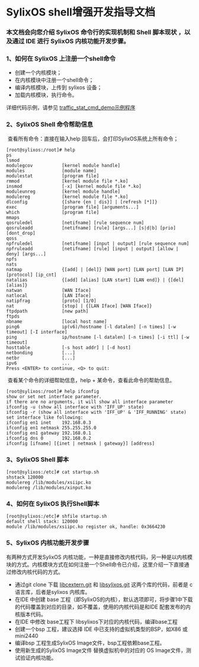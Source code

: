 # 				SylixOS shell增强开发指导文档



### 本文档会向您介绍 SylixOS 命令行的实现机制和 Shell 脚本现状 ，以及通过 IDE 进行 SylixOS 内核功能开发步骤。                  



### 1、如何在 SylixOS 上注册一个shell命令

- 创建一个内核模块；
- 在内核模块中注册一个shell命令；
- 编译内核模块，上传到 sylixos 设备；
- 加载内核模块，执行命令。

详细代码示例，请参见 [traffic_stat_cmd_demo示例程序](https://github.com/acoinfo/sylixos_oscomp_2021/tree/master/demo/traffic_stat_cmd_demo)



### 2、SylixOS Shell 命令帮助信息

​       查看所有命令：直接在输入help 回车后，会打印SylixOS系统上所有命令；

```shell
[root@sylixos:/root]# help
ps                  
lsmod               
modulegcov           [kernel module handle]
modules              [module name]
modulestat           [program file]
rmmod                [kernel module file *.ko]
insmod               [-x] [kernel module file *.ko]
moduleunreg          [kernel module handle]
modulereg            [kernel module file *.ko]
dlconfig             {[share {en | dis}] | [refresh [*]]}
exec                 [program file] [arguments...]
which                [program file]
mmaps               
qosruledel           [netifname] [rule sequence num]
qosruleadd           [netifname] [rule] [args...] [s|d|b] [prio] [dont_drop]
qoss                
npfruledel           [netifname] [input | output] [rule sequence num]
npfruleadd           [netifname] [rule] [input | output] [allow | deny] [args...]
npfs                
nats                
natmap               {[add] | [del]} [WAN port] [LAN port] [LAN IP] [protocol] [ip_cnt]
natalias             {[add] [alias] [LAN start] [LAN end]} | {[del] [alias]}
natwan               [WAN Iface]
natlocal             [LAN Iface]
natipfrag            [proto] [1/0]
nat                  [stop] | {[LAN Iface] [WAN Iface]}
ftpdpath             [new path]
ftpds               
nbname               [local host name]
ping6                ip(v6)/hostname [-l datalen] [-n times] [-w timeout] [-I interface]
ping                 ip/hostname [-l datalen] [-n times] [-i ttl] [-w timeout]
hosttable            [-s host addr] | [-d host] 
netbonding           [...]
netbr                [...]
ipv6                 ...
Press <ENTER> to continue, <Q> to quit:  
```

​       查看某个命令的详细帮助信息，help + 某命令，查看此命令的帮助信息。       

```shell
[root@sylixos:/root]# help ifconfig
show or set net interface parameter.
if there are no arguments, it will show all interface parameter
ifconfig -u (show all interface with 'IFF_UP' state)
ifconfig -r (show all interface with 'IFF_UP' & 'IFF_RUNNING' state)
set interface like following:
ifconfig en1 inet    192.168.0.3
ifconfig en1 netmask 255.255.255.0
ifconfig en1 gateway 192.168.0.1
ifconfig dns 0       192.168.0.2
ifconfig [ifname] [{inet | netmask | gateway}] [address]

```



### 3、SylixOS Shell 脚本

```shell
[root@sylixos:/etc]# cat startup.sh
shstack 120000
modulereg /lib/modules/xsiipc.ko
modulereg /lib/modules/xinput.ko
```



### 4、如何在 SylixOS 执行Shell脚本

```shell
[root@sylixos:/etc]# shfile startup.sh
default shell stack: 120000
module /lib/modules/xsiipc.ko register ok, handle: 0x3664230

```



### 5、SylixOS 内核功能开发步骤

有两种方式开发SylixOS 内核功能，一种是直接修改内核代码，另一种是以内核模块的方式。内核模块方式在如何注册一个Shell命令已介绍，这里介绍一下直接通过修改内核代码的方式。

- 通过git clone 下载  [libcextern.git](http://git.sylixos.com/cgit/cgit.cgi/libcextern.git/) 和 [libsylixos.git](http://git.sylixos.com/cgit/cgit.cgi/libsylixos.git/) 这两个库的代码，前者是 c语言库，后者是sylixos 内核库。
- 在IDE 中创建 base 工程（即SylixOS的内核），默认选项即可，将步骤1中下载的代码覆盖到对应的目录，如不覆盖，使用的内核代码是和IDE 配套发布的内核版本代码。
- 在IDE 中修改 base工程下 libsylixos下对应的内核代码，编译base工程
- 创建一个bsp 工程，建议选择 IDE 中已支持的虚拟机类型的BSP，如X86 或 mini2440
- 编译bsp 工程生成SylixOS Image文件，bsp工程依赖base工程。
- 使用新生成的SylixOS Image文件 替换虚拟机中的对应的 OS Image文件，测试验证内核功能。




